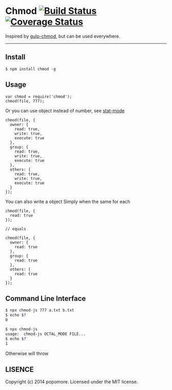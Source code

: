 # Chmod [![Build Status](https://travis-ci.org/popomore/chmod.png?branch=master)](https://travis-ci.org/popomore/chmod) [![Coverage Status](https://coveralls.io/repos/popomore/chmod/badge.png?branch=master)](https://coveralls.io/r/popomore/chmod?branch=master) 

Inspired by [gulp-chmod](https://github.com/sindresorhus/gulp-chmod), but can be used everywhere.

---

## Install

```
$ npm install chmod -g
```

## Usage

```
var chmod = require('chmod');
chmod(file, 777);
```

Or you can use object instead of number, see [stat-mode](https://github.com/TooTallNate/stat-mode)

```
chmod(file, {
  owner: {
    read: true,
    write: true,
    execute: true
  },
  group: {
    read: true,
    write: true,
    execute: true
  },
  others: {
    read: true,
    write: true,
    execute: true
  }
});
```

You can also write a object Simply when the same for each

```
chmod(file, {
  read: true
});

// equals

chmod(file, {
  owner: {
    read: true
  },
  group: {
    read: true
  },
  others: {
    read: true
  }
});
```

## Command Line Interface

```bash
$ npx chmod-js 777 a.txt b.txt
$ echo $?
0
```

```bash
$ npx chmod-js
usage:  chmod-js OCTAL_MODE FILE...
$ echo $?
1
```

Otherwise will throw

## LISENCE

Copyright (c) 2014 popomore. Licensed under the MIT license.
